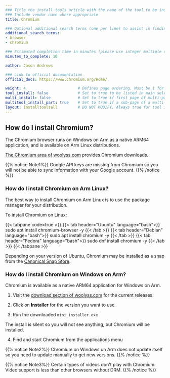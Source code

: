 ```yaml
---
### Title the install tools article with the name of the tool to be installed
### Include vendor name where appropriate
title: Chromium

### Optional additional search terms (one per line) to assist in finding the article
additional_search_terms:
- browser
- chromium

### Estimated completion time in minutes (please use integer multiple of 5)
minutes_to_complete: 10

author: Jason Andrews

### Link to official documentation
official_docs: https://www.chromium.org/Home/

weight: 4                       # Defines page ordering. Must be 1 for first (or only) page.
tool_install: false             # Set to true to be listed in main selection page, else false
multi_install: false            # Set to true if first page of multi-page article, else false
multitool_install_part: true    # Set to true if a sub-page of a multi-page article, else false
layout: installtoolsall         # DO NOT MODIFY. Always true for tool install articles
---
```


## How do I install Chromium?

The Chromium browser runs on Windows on Arm as a native ARM64 application, and is available on Arm Linux distributions.

[The Chromium area of woolyss.com](https://chromium.woolyss.com/) provides Chromium downloads. 

{{% notice Note1%}}
Google API keys are missing from Chromium so you will not be able to sync information with your Google account.
{{% /notice %}}

### How do I install Chromium on Arm Linux?

The best way to install Chromium on Arm Linux is to use the package manager for your distribution. 

To install Chromium on Linux:

{{< tabpane code=true >}}
  {{< tab header="Ubuntu" language="bash">}}
sudo apt install chromium-browser -y
  {{< /tab >}}
  {{< tab header="Debian" language="bash">}}
sudo apt install chromium -y
  {{< /tab >}}
  {{< tab header="Fedora" language="bash">}}
sudo dnf install chromium -y
  {{< /tab >}}
{{< /tabpane >}}

Depending on your version of Ubuntu, Chromium may be installed as a snap from the [Canonical Snap Store](https://snapcraft.io/). 

### How do I install Chromium on Windows on Arm? 

Chromium is available as a native ARM64 application for Windows on Arm. 

1. Visit the [download section of woolyss.com](https://chromium.woolyss.com/#windows-on-arm) for the current releases. 

2. Click on **Installer** for the version you want to use.

3. Run the downloaded `mini_installer.exe`

The install is silent so you will not see anything, but Chromium will be installed. 

4. Find and start Chromium from the applications menu

{{% notice Note2%}}
Chromium on Windows on Arm does not update itself so you need to update manually to get new versions.
{{% /notice %}}

{{% notice Note3%}}
Certain types of videos don't play with Chromium. Video support is less than other browsers without DRM. 
{{% /notice %}}

